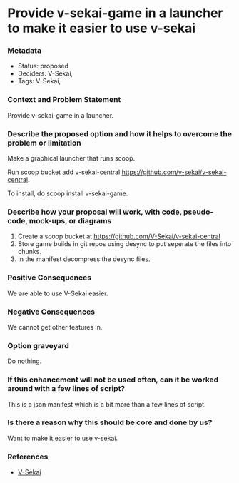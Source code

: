 # Provide v-sekai-game in a launcher to make it easier to use v-sekai
### Metadata

- Status: proposed <!-- draft | proposed | rejected | accepted | deprecated | superseded by -->
- Deciders: V-Sekai,
- Tags: V-Sekai,


### Context and Problem Statement

Provide v-sekai-game in a launcher.

### Describe the proposed option and how it helps to overcome the problem or limitation

Make a graphical launcher that runs scoop.

Run scoop bucket add v-sekai-central https://github.com/v-sekai/v-sekai-central.

To install, do scoop install v-sekai-game.

### Describe how your proposal will work, with code, pseudo-code, mock-ups, or diagrams

1. Create a scoop bucket at https://github.com/V-Sekai/v-sekai-central
2. Store game builds in git repos using desync to put seperate the files into chunks.
3. In the manifest decompress the desync files.

### Positive Consequences

We are able to use V-Sekai easier.

### Negative Consequences

We cannot get other features in.

### Option graveyard

Do nothing.

### If this enhancement will not be used often, can it be worked around with a few lines of script?

This is a json manifest which is a bit more than a few lines of script.

### Is there a reason why this should be core and done by us?

Want to make it easier to use v-sekai.

### References

- [V-Sekai](https://v-sekai.org/)
